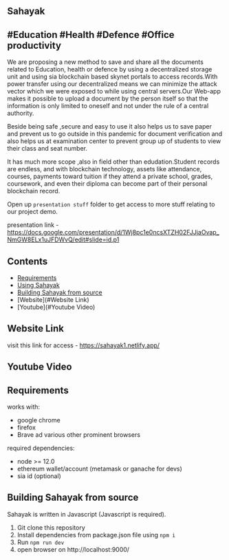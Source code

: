 

## Sahayak


##  #Education #Health #Defence #Office productivity

We are proposing a new method to save and share all the documents related to Education, health or defence by using a decentralized storage unit and using sia blockchain based skynet portals to access records.With power transfer using our decentralized means we can minimize the attack vector which we were exposed to while using central servers.Our Web-app makes it possible to upload a document by the person itself  so that the information is only limited to oneself and not under the rule of a central authority.

Beside being safe ,secure and easy to use it also helps us to save paper and prevent us to go outside in this pandemic for document verification and also helps us at examination center to prevent group up of students to view their class and seat number.

It has much more scope ,also in field other than edudation.Student records are endless, and with blockchain technology, assets like attendance, courses, payments toward tuition if they attend a private school, grades, coursework, and even their diploma can become part of their personal blockchain record.

Open up `presentation stuff` folder to get access to more stuff relating to our project demo.

presentation link - https://docs.google.com/presentation/d/1Wj8pc1e0ncsXTZH02FJJjaOvap_NmGW8ELx1uJFDWvQ/edit#slide=id.p1


## Contents

- [Requirements](#requirements)
- [Using Sahayak](#using-Sahayak)
- [Building Sahayak from source](#building-Sahayak-from-source)
- [Website](#Website Link)
- [Youtube](#Youtube Video)

## Website Link

visit this link for access - https://sahayak1.netlify.app/

## Youtube Video



## Requirements

 works with:

* google chrome
* firefox
* Brave
ad various other prominent browsers

 required dependencies:
 - node >= 12.0
 - ethereum wallet/account (metamask or ganache for devs)
 - sia id (optional)

## Building Sahayak from source

Sahayak is written in Javascript (Javascript is required).

1. Git clone this repository
2. Install dependencies from package.json file using `npm i`
3. Run `npm run dev`
4. open browser on http://localhost:9000/
